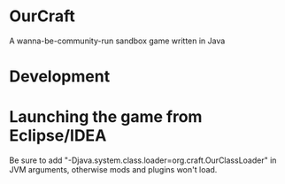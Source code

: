 OurCraft
========

A wanna-be-community-run sandbox game written in Java


Development
========

Launching the game from Eclipse/IDEA
========
Be sure to add "-Djava.system.class.loader=org.craft.OurClassLoader" in JVM arguments, otherwise mods and plugins won't load.
